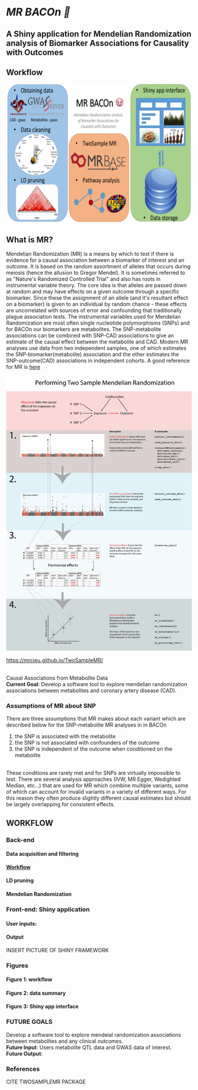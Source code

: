 <b><h1>_MR BACOn 🐷_</h1></b>
<h2>A Shiny application for Mendelian Randomization analysis of Biomarker Associations for Causality with Outcomes</h2>
<h2>Workflow</h2>

![Workflow](workflow.png)

<h2>What is MR?</h2>
Mendelian Randomization (MR) is a means by which to test if there is evidence for a causal association between a biomarker of interest and an outcome. It is based on the random assortment of alleles that occurs during meiosis (hence the allusion to Gregor Mendel). It is sometimes referred to as "Nature's Randomized Controlled Trial" and also has roots in instrumental variable theory. The core idea is that alleles are passed down at random and may have effects on a given outcome through a specific biomarker. Since these the assignment of an allele (and it's resultant effect on a biomarker) is given to an individual by random chance - these effects are uncorrelated with sources of error and confounding that traditionally plague association tests. The instrumental variables used for Mendelian Randomization are most often single nucleotide polymorphisms (SNPs) and for BACOn our biomarkers are metabolites. The SNP-metabolite associations can be combined with SNP-CAD associations to give an estimate of the causal effect between the metabolite and CAD. Modern MR analyses use data from two independent samples, one of which estimates the SNP-biomarker(metabolite) association and the other estimates the SNP-outcome(CAD) associations in independent cohorts. A good reference for MR is <a href="http://onlinelibrary.wiley.com/doi/10.1002/gepi.21758/full">here</a>

![Two sample MR](twosampleMR.png)

https://mrcieu.github.io/TwoSampleMR/

<br>Causal Associations from Metabolite Data<br/>
<b>Current Goal</b>: Develop a software tool to explore mendelian randomization associations between metabolites and coronary artery disease (CAD). <br/>
<h3>Assumptions of MR about SNP</h3>
There are three assumptions that MR makes about each variant which are described below for the SNP-metabolite MR analyses in in BACOn<br/>
<ol>
  <li>the SNP is associated with the metabolite</li>
  <li>the SNP is not associated with confounders of the outcome</li>
  <li>the SNP is independent of the outcome when conditioned on the metabolite</li>
</ol>
<br/>
These conditions are rarely met and for SNPs are virtually impossible to test. There are several analysis approaches (IVW, MR Egger, Wedighted Median, etc...) that are used for MR which combine multiple variants, some of which can account for invalid variants in a variety of different ways. For this reason they often produce slightly different causal estimates but should be largely overlapping for consistent effects.
<br>

<h2>WORKFLOW</h2>
<h3>Back-end</h3>
<h4>Data acquisition and filtering</h4>

[**Workflow**](https://github.com/NCBI-Hackathons/metaboliteassoc/blob/master/DataCleaningScripts/Data_cleaning_workflow.md)

<h4>LD pruning</h4>
<h4>Mendelian Randomization</h4>

<h3>Front-end: Shiny application</h3>
<h4>User inputs:</h4>

<h4>Output</h4>
INSERT PICTURE OF SHINY FRAMEWORK

<h3>Figures</h3>
<h4>Figure 1: workflow</h4>
<h4>Figure 2: data summary</h4>
<h4>Figure 3: Shiny app interface</h4>

<h3>FUTURE GOALS</h3>
Develop a software tool to explore mendeial randomization associations between metabolites and any clinical outcomes.<br/>
<b>Future Input</b>: Users metabolite QTL data and GWAS data of interest.<br/>
<b>Future Output</b>:

<h3>References</h3>
CITE TWOSAMPLEMR PACKAGE

